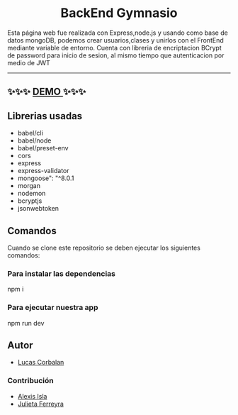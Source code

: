 <h1 align="center">BackEnd Gymnasio </h1>

Esta página web fue realizada con Express,node.js y usando como base de datos mongoDB, podemos crear usuarios,clases y unirlos con el FrontEnd mediante variable de entorno.
Cuenta con libreria de encriptacion BCrypt de password para inicio de sesion, al mismo tiempo que autenticacion por medio de JWT


---

## ✨✨✨ [ DEMO ](https://rollingym.netlify.app/) ✨✨✨

## Librerias usadas

- babel/cli
- babel/node
- babel/preset-env
- cors
- express
- express-validator
- mongoose": "^8.0.1
- morgan
- nodemon
- bcryptjs
- jsonwebtoken

## Comandos

Cuando se clone este repositorio se deben ejecutar los siguientes comandos:

### Para instalar las dependencias

npm i

### Para ejecutar nuestra app

npm run dev

## Autor

- [Lucas Corbalan](https://github.com/LucasCorbalan3)

### Contribución

- [Alexis Isla](https://github.com/AILexisIsla)
- [Julieta Ferreyra](https://github.com/LokTedd4000)
